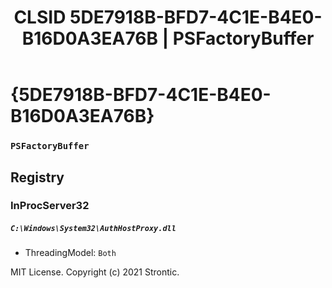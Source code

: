 ﻿---
title: "CLSID 5DE7918B-BFD7-4C1E-B4E0-B16D0A3EA76B | PSFactoryBuffer"
excerpt: What is COM-Object CLSID 5DE7918B-BFD7-4C1E-B4E0-B16D0A3EA76B?
---

# {5DE7918B-BFD7-4C1E-B4E0-B16D0A3EA76B}

### `PSFactoryBuffer`

## Registry


### InProcServer32

##### `C:\Windows\System32\AuthHostProxy.dll`
* ThreadingModel: `Both`

MIT License. Copyright (c) 2021 Strontic.


